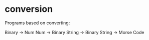 # conversion
Programs based on converting:

Binary -> Num
Num -> Binary
String -> Binary
String -> Morse Code

